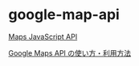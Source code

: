 # google-map-api

[Maps JavaScript API](https://developers.google.com/maps/documentation/javascript/tutorial)

[Google Maps API の使い方・利用方法](http://www.webdesignleaves.com/pr/plugins/googlemap_01.html)
